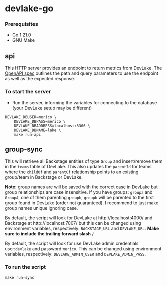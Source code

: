 # devlake-go

### Prerequisites

- Go 1.21.0
- GNU Make

## api

This HTTP server provides an endpoint to return metrics from DevLake. The [OpenAPI spec](api/openapi.yaml) outlines the path and query parameters to use the endpoint as well as the expected response.

### To start the server

- Run the server, informing the variables for connecting to the database (your DevLake setup may be different)

```shell
DEVLAKE_DBUSER=merico \
    DEVLAKE_DBPASS=merico \
    DEVLAKE_DBADDRESS=localhost:3306 \
    DEVLAKE_DBNAME=lake \
    make run-api
```

## group-sync

This will retrieve all Backstage entities of type `Group` and insert/remove them in the `teams` table of DevLake. This also updates the `parentId` for teams where the `childOf` and `parentOf` relationship points to an existing group/team in Backstage or DevLake.

**Note:** group names are will be saved with the correct case in DevLake but group relationships are case insensitive. If you have groups: `groupa` and `GroupA`, one of them parenting `groupb`, `groupb` will be parented to the first group found in DevLake (order not guaranteed). I recommend to just make group names unique ignoring case.

By default, the script will look for DevLake at http://localhost:4000/ and Backstage at http://localhost:7007/ but this can be changed using environment variables, respectively: `BACKSTAGE_URL` and `DEVLAKE_URL`. **Make sure to include the trailing forward slash `/`**

By default, the script will look for use DevLake admin credentials user:`devlake` and password:`merico`. This can be changed using environment variables, respectively: `DEVLAKE_ADMIN_USER` and `DEVLAKE_ADMIN_PASS`.

### To run the script

```shell
make run-sync
```
